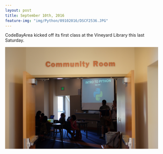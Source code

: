 ```yaml
---
layout: post
title: September 10th, 2016
feature-img: "img/Python/09102016/DSCF2536.JPG"
---
```


CodeBayArea kicked off its first class at the Vineyard Library this last Saturday.

<img src="img/Python/09102016/DSCF2490.JPG" width="500">